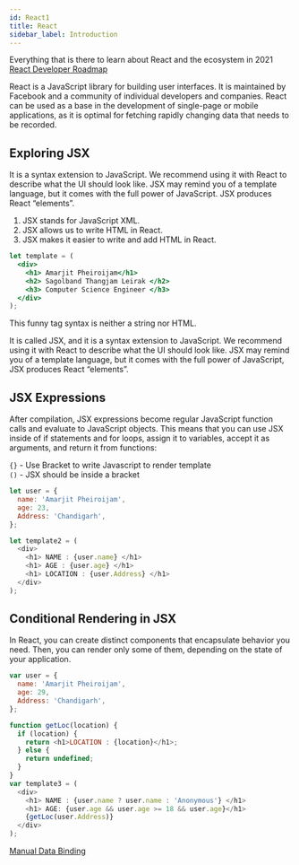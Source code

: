 ```yaml
---
id: React1
title: React
sidebar_label: Introduction
---
```


Everything that is there to learn about React and the ecosystem in 2021 [React Developer Roadmap](https://roadmap.sh/react)

React is a JavaScript library for building user interfaces. It is maintained by Facebook and a community of individual developers and companies. React can be used as a base in the development of single-page or mobile applications, as it is optimal for fetching rapidly changing data that needs to be recorded.

## Exploring JSX

It is a syntax extension to JavaScript. We recommend using it with React to describe what the UI should look like. JSX may remind you of a template language, but it comes with the full power of JavaScript. JSX produces React “elements”.

1. JSX stands for JavaScript XML.
2. JSX allows us to write HTML in React.
3. JSX makes it easier to write and add HTML in React.

```jsx title="JSX"
let template = (
  <div>
    <h1> Amarjit Pheiroijam</h1>
    <h2> Sagolband Thangjam Leirak </h2>
    <h3> Computer Science Engineer </h3>
  </div>
);
```

This funny tag syntax is neither a string nor HTML.

It is called JSX, and it is a syntax extension to JavaScript. We recommend using it with React to describe what the UI should look like. JSX may remind you of a template language, but it comes with the full power of JavaScript, JSX produces React “elements”.

## JSX Expressions

After compilation, JSX expressions become regular JavaScript function calls and evaluate to JavaScript objects. This means that you can use JSX inside of if statements and for loops, assign it to variables, accept it as arguments, and return it from functions:

`{}` - Use Bracket to write Javascript to render template<br/> `()` - JSX should be inside a bracket

```js title="JSX Expression"
let user = {
  name: 'Amarjit Pheiroijam',
  age: 23,
  Address: 'Chandigarh',
};

let template2 = (
  <div>
    <h1> NAME : {user.name} </h1>
    <h1> AGE : {user.age} </h1>
    <h1> LOCATION : {user.Address} </h1>
  </div>
);
```

## Conditional Rendering in JSX

In React, you can create distinct components that encapsulate behavior you need. Then, you can render only some of them, depending on the state of your application.

```js title="Conditional Rendering"
var user = {
  name: 'Amarjit Pheiroijam',
  age: 29,
  Address: 'Chandigarh',
};

function getLoc(location) {
  if (location) {
    return <h1>LOCATION : {location}</h1>;
  } else {
    return undefined;
  }
}
var template3 = (
  <div>
    <h1> NAME : {user.name ? user.name : 'Anonymous'} </h1>
    <h1> AGE: {user.age && user.age >= 18 && user.age}</h1>
    {getLoc(user.Address)}
  </div>
);
```

[Manual Data Binding](https://gist.github.com/Amarjit-ph/9e36f62afaa6a9803a5c253a54a7058c)
